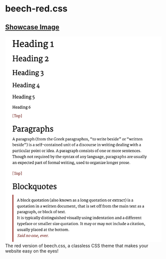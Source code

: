 # beech-red.css
## [Showcase Image](https://y-arjun-y.github.io/beech-red.css)
![Showcase Image](beech-red.png)
The red version of beech.css, a classless CSS theme that makes your website easy on the eyes!
